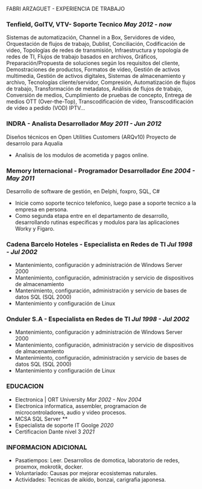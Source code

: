 FABRI ARZAGUET - EXPERIENCIA DE TRABAJO 

### Tenfield, GolTV, VTV- Soporte Tecnico *May 2012 - now*
Sistemas de automatización, Channel in a Box, Servidores de video, Orquestación de flujos de trabajo, Dublist, Conciliación, Codificación de video, Topologías de redes de transmisión, Infraestructura y topología de redes de TI, Flujos de trabajo basados ​​en archivos, Gráficos, Preparación/Propuesta de soluciones según los requisitos del cliente, Demostraciones de productos, Formatos de video, Gestión de activos multimedia, Gestión de activos digitales, Sistemas de almacenamiento y archivo, Tecnologías cliente/servidor, Compresión, Automatización de flujos de trabajo, Transformación de metadatos, Análisis de flujos de trabajo, Conversión de medios, Cumplimiento de pruebas de concepto, Entrega de medios OTT (Over-the-Top), Transcodificación de video, Transcodificación de video a pedido (VOD) IPTV...

### INDRA - Analista Desarrollador *May 2011 - Jun 2012*
Diseños técnicos en Open Utilities Customers (ARQv10)
Proyecto de desarrolo para Aqualia
* Analisis de los modulos de acometida y pagos online.

### Memory Internacional - Programador Desarrollador *Ene 2004 - May 2011*
Desarrollo de software de gestión, en Delphi, foxpro, SQL, C#
* Inicie como soporte tecnico telefonico, luego pase a soporte tecnico a la empresa en persona.
* Como segunda etapa entre en el departamento de desarrollo, desarrollando rutinas especificas y modulos para las aplicaciones Worky y Figaro.

### Cadena Barcelo Hoteles - Especialista en Redes de TI *Jul 1998 - Jul 2002*
* Mantenimiento, configuración y administración de Windows Server 2000
* Mantenimiento, configuración, administración y servicio de dispositivos de almacenamiento
* Mantenimiento, configuración, administración y servicio de bases de datos SQL (SQL 2000)
* Mantenimiento y configuración de Linux

### Onduler S.A - Especialista en Redes de TI *Jul 1998 - Jul 2002*
* Mantenimiento, configuración y administración de Windows Server 2000
* Mantenimiento, configuración, administración y servicio de dispositivos de almacenamiento
* Mantenimiento, configuración, administración y servicio de bases de datos SQL (SQL 2000)
* Mantenimiento y configuración de Linux

### EDUCACION
* Electronica | ORT University *Mar 2002 - Nov 2004*
* Electronica informatica, assembler, programacion de microcontroladores, audio y video procesos.
* MCSA SQL Server **
* Especialista de soporte IT Goolge *2020*
* Certificacion Dante nivel 3 *2021*

### INFORMACION ADICIONAL 
* Pasatiempos: Leer. Desarrollos de domotica, laboratorio de redes, proxmox, mokrotik, docker.
* Voluntariado: Causas por mejorar ecosistemas naturales.
* Actividades: Tecnicas de aikido, bonzai, carigrafia japonesa.
